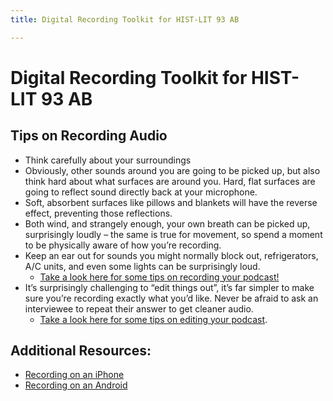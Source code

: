 ```yaml
---
title: Digital Recording Toolkit for HIST-LIT 93 AB

---
```


# Digital Recording Toolkit for HIST-LIT 93 AB

## Tips on Recording Audio

* Think carefully about your surroundings
* Obviously, other sounds around you are going to be picked up, but also think hard about what surfaces are around you. Hard, flat surfaces are going to reflect sound directly back at your microphone. 
* Soft, absorbent surfaces like pillows and blankets will have the reverse effect, preventing those reflections. 
* Both wind, and strangely enough, your own breath can be picked up, surprisingly loudly – the same is true for movement, so spend a moment to be physically aware of how you’re recording. 
* Keep an ear out for sounds you might normally block out, refrigerators, A/C units, and even some lights can be surprisingly loud. 
    * [Take a look here for some tips on recording your podcast!](https://sites.google.com/g.harvard.edu/ll-podcasting/recording?authuser=0)
* It’s surprisingly challenging to “edit things out”, it’s far simpler to make sure you’re recording exactly what you’d like. Never be afraid to ask an interviewee to repeat their answer to get cleaner audio.
    * [Take a look here for some tips on editing your podcast](https://sites.google.com/g.harvard.edu/ll-podcasting/editing?authuser=0). 

## Additional Resources:

* [Recording on an iPhone](https://www.youtube.com/watch?v=iPKuzHhJjmw&ab_channel=TouchTechnologyReview)
* [Recording on an Android](https://www.youtube.com/watch?v=FX50ZnHoJ0I&ab_channel=LoFiAlpaca)